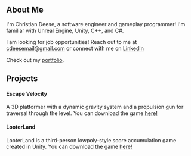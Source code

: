 ## About Me
I'm Christian Deese, a software engineer and gameplay programmer! I'm familiar with Unreal Engine, Unity, C++, and C#.

I am looking for job opportunities! Reach out to me at cdeesemail@gmail.com or connect with me on [LinkedIn](https://www.linkedin.com/in/chdeese)

Check out my [portfolio](chdeese.github.io).

## Projects

#### Escape Velocity
A 3D platformer with a dynamic gravity system and a propulsion gun for traversal through the level.
You can download the game [here!](https://sal-ev.itch.io/escape-velocity)

#### LooterLand
LooterLand is a third-person lowpoly-style score accumulation game created in Unity.
You can download the game [here!](https://looter-land.itch.io/looter-land)



<!--
**chdeese/chdeese** is a ✨ _special_ ✨ repository because its `README.md` (this file) appears on your GitHub profile.

Here are some ideas to get you started:

- 🔭 I’m currently working on ...
- 🌱 I’m currently learning ...
- 👯 I’m looking to collaborate on ...
- 🤔 I’m looking for help with ...
- 💬 Ask me about ...
- 📫 How to reach me: ...
- 😄 Pronouns: ...
- ⚡ Fun fact: ...
-->
